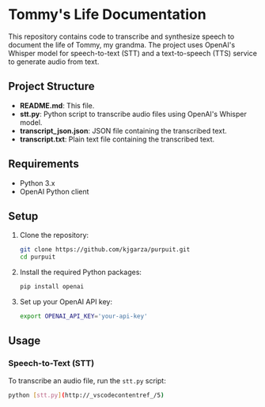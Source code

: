 # Tommy's Life Documentation

This repository contains code to transcribe and synthesize speech to document the life of Tommy, my grandma. The project uses OpenAI's Whisper model for speech-to-text (STT) and a text-to-speech (TTS) service to generate audio from text.

## Project Structure


- **README.md**: This file.
- **stt.py**: Python script to transcribe audio files using OpenAI's Whisper model.
- **transcript_json.json**: JSON file containing the transcribed text.
- **transcript.txt**: Plain text file containing the transcribed text.

## Requirements

- Python 3.x
- OpenAI Python client

## Setup

1. Clone the repository:
    ```sh
    git clone https://github.com/kjgarza/purpuit.git
    cd purpuit
    ```

2. Install the required Python packages:
    ```sh
    pip install openai
    ```

3. Set up your OpenAI API key:
    ```sh
    export OPENAI_API_KEY='your-api-key'
    ```

## Usage

### Speech-to-Text (STT)

To transcribe an audio file, run the `stt.py` script:

```sh
python [stt.py](http://_vscodecontentref_/5)